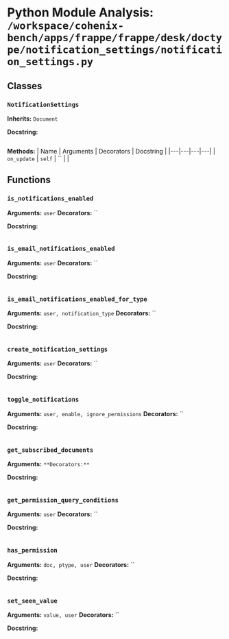 # Python Module Analysis: `/workspace/cohenix-bench/apps/frappe/frappe/desk/doctype/notification_settings/notification_settings.py`

## Classes

### `NotificationSettings`
**Inherits:** `Document`


**Docstring:**
```

```

**Methods:**
| Name | Arguments | Decorators | Docstring |
|---|---|---|---|
| `on_update` | `self` | `` |  |





## Functions

### `is_notifications_enabled`
**Arguments:** `user`
**Decorators:** ``

**Docstring:**
```

```
### `is_email_notifications_enabled`
**Arguments:** `user`
**Decorators:** ``

**Docstring:**
```

```
### `is_email_notifications_enabled_for_type`
**Arguments:** `user, notification_type`
**Decorators:** ``

**Docstring:**
```

```
### `create_notification_settings`
**Arguments:** `user`
**Decorators:** ``

**Docstring:**
```

```
### `toggle_notifications`
**Arguments:** `user, enable, ignore_permissions`
**Decorators:** ``

**Docstring:**
```

```
### `get_subscribed_documents`
**Arguments:** ``
**Decorators:** ``

**Docstring:**
```

```
### `get_permission_query_conditions`
**Arguments:** `user`
**Decorators:** ``

**Docstring:**
```

```
### `has_permission`
**Arguments:** `doc, ptype, user`
**Decorators:** ``

**Docstring:**
```

```
### `set_seen_value`
**Arguments:** `value, user`
**Decorators:** ``

**Docstring:**
```

```

